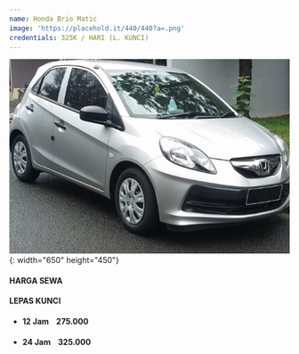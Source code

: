 ```yaml
---
name: Honda Brio Matic
image: 'https://placehold.it/440/440?a=.png'
credentials: 325K / HARI (L. KUNCI)
---
```


![](/uploads/brio.jpg){: width="650" height="450"}

#### HARGA SEWA

#### LEPAS KUNCI &nbsp; &nbsp;

* #### 12 Jam &nbsp; &nbsp;275.000
* #### 24 Jam &nbsp; &nbsp;325.000